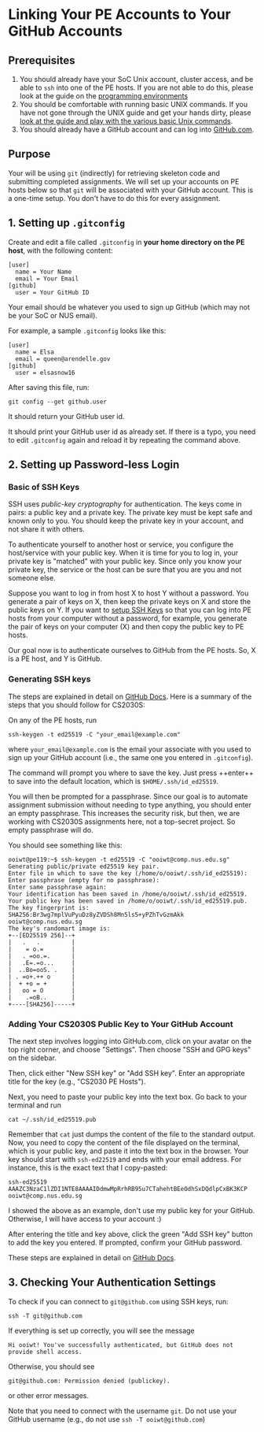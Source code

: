 # Linking Your PE Accounts to Your GitHub Accounts

## Prerequisites

1. You should already have your SoC Unix account, cluster access, and be able to `ssh` into one of the PE hosts.  If you are not able to do this, please look at the guide on the [programming environments](environments.md)
2. You should be comfortable with running basic UNIX commands.  If you have not gone through the UNIX guide and get your hands dirty, please [look at the guide and play with the various basic Unix commands](unix-essentials.md).
3. You should already have a GitHub account and can log into [GitHub.com](https://www.github.com).

## Purpose

Your will be using `git` (indirectly) for retrieving skeleton code and submitting completed assignments.  We will set up your accounts on PE hosts below so that `git` will be associated with your GitHub account.  This is a one-time setup.  You don't have to do this for every assignment.

## 1. Setting up `.gitconfig`

Create and edit a file called `.gitconfig` in **your home directory on the PE host**, with the following content:

```text
[user]
  name = Your Name
  email = Your Email
[github]  
  user = Your GitHub ID
```

Your email should be whatever you used to sign up GitHub (which may not be your SoC or NUS email).

For example, a sample `.gitconfig` looks like this:

```text
[user]
  name = Elsa
  email = queen@arendelle.gov
[github]  
  user = elsasnow16
```

After saving this file, run:

```
git config --get github.user
```

It should return your GitHub user id.

It should print your GitHub user id as already set.  If there is a typo, you need to edit `.gitconfig` again and reload it by repeating the command above.

## 2. Setting up Password-less Login

### Basic of SSH Keys

SSH uses _public-key cryptography_ for authentication.  The keys come in pairs: a public key and a private key.  The private key must be kept safe and known only to you.  You should keep the private key in your account, and not share it with others.

To authenticate yourself to another host or service, you configure the host/service with your public key.  When it is time for you to log in, your private key is "matched" with your public key.  Since only you know your private key, the service or the host can be sure that you are you and not someone else.

Suppose you want to log in from host X to host Y without a password.  You generate a pair of keys on X, then keep the private keys on X and store the public keys on Y.  If you want to [setup SSH Keys](environments.md#setting-up-ssh-keys) so that you can log into PE hosts from your computer without a password, for example, you generate the pair of keys on your computer (X) and then copy the public key to PE hosts.

Our goal now is to authenticate ourselves to GitHub from the PE hosts.  So, X is a PE host, and Y is GitHub.

### Generating SSH keys

The steps are explained in detail on [GitHub Docs](https://docs.github.com/en/github/authenticating-to-github/connecting-to-github-with-ssh/generating-a-new-ssh-key-and-adding-it-to-the-ssh-agent).  Here is a summary of the steps that you should follow for CS2030S:

On any of the PE hosts, run
```
ssh-keygen -t ed25519 -C "your_email@example.com"
```
where `your_email@example.com` is the email your associate with you used to sign up your GitHub account (i.e., the same one you entered in `.gitconfig`).

The command will prompt you where to save the key.  Just press ++enter++ to save into the default location, which is `$HOME/.ssh/id_ed25519`.

You will then be prompted for a passphrase.  Since our goal is to automate assignment submission without needing to type anything, you should enter an empty passphrase.  This increases the security risk, but then, we are working with CS2030S assignments here, not a top-secret project.  So empty passphrase will do.

You should see something like this:
```
ooiwt@pe119:~$ ssh-keygen -t ed25519 -C "ooiwt@comp.nus.edu.sg"
Generating public/private ed25519 key pair.
Enter file in which to save the key (/home/o/ooiwt/.ssh/id_ed25519):
Enter passphrase (empty for no passphrase):
Enter same passphrase again:
Your identification has been saved in /home/o/ooiwt/.ssh/id_ed25519.
Your public key has been saved in /home/o/ooiwt/.ssh/id_ed25519.pub.
The key fingerprint is:
SHA256:Br3wg7mplVuPyuDz8yZVDSh8Mn5ls5+yPZhTvGzmAkk ooiwt@comp.nus.edu.sg
The key's randomart image is:
+--[ED25519 256]--+
|   .   .         |
|    = o.=        |
|   . =oo.=.      |
|   .E=.=o...     |
|  ..Bo=ooS. .    |
| . =o+.++ o      |
|  + +o = +       |
|   oo = O        |
|    .=oB..       |
+----[SHA256]-----+
```

### Adding Your CS2030S Public Key to Your GitHub Account


The next step involves logging into GitHub.com, click on your avatar on the top right corner, and choose "Settings".  Then choose "SSH and GPG keys" on the sidebar.

Then, click either "New SSH key" or "Add SSH key".  Enter an appropriate title for the key (e.g., "CS2030 PE Hosts").

Next, you need to paste your public key into the text box.  Go back to your terminal and run 

```
cat ~/.ssh/id_ed25519.pub
```

Remember that `cat` just dumps the content of the file to the standard output.  Now, you need to copy the content of the file displayed on the terminal, which is your public key, and paste it into the text box in the browser.  Your key should start with `ssh-ed22519` and ends with your email address.  For instance, this is the exact text that I copy-pasted:
```
ssh-ed25519 AAAZC3NzaC1lZDI1NTE8AAAAIDdmwMpRrhRB95u7CTahehtBEeOdhSxDQdlpCxBK3KCP ooiwt@comp.nus.edu.sg
```

I showed the above as an example, don't use my public key for your GitHub.  Otherwise, I will have access to your account :)

After entering the title and key above, click the green "Add SSH key" button to add the key you entered.  If prompted, confirm your GitHub password.

These steps are explained in detail on [GitHub Docs](https://docs.github.com/en/github/authenticating-to-github/connecting-to-github-with-ssh/adding-a-new-ssh-key-to-your-github-account).

## 3. Checking Your Authentication Settings

To check if you can connect to `git@github.com` using SSH keys, run:
```
ssh -T git@github.com
```

If everything is set up correctly, you will see the message
```
Hi ooiwt! You've successfully authenticated, but GitHub does not provide shell access.
```

Otherwise, you should see
```
git@github.com: Permission denied (publickey).
```

or other error messages.

Note that you need to connect with the username `git`.  Do not use your GitHub username (e.g., do not use `ssh -T ooiwt@github.com`)

